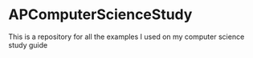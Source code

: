 # APComputerScienceStudy
This is a repository for all the examples I used on my computer science study guide
